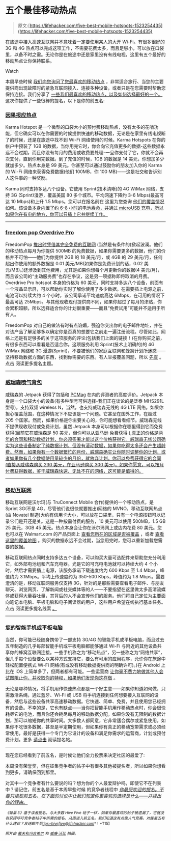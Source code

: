 # 五个最佳移动热点

> 原文:[https://lifehacker.com/five-best-mobile-hotspots-1523254435](https://lifehacker.com/five-best-mobile-hotspots-1523254435)

在旅途中接入高速互联网并不意味着一定要使用某人的大开 Wi-Fi。有很多很好的 3G 和 4G 热点可以完成这项工作，不需要花费太多，而且足够小，可以放在口袋里，以备不时之需。无论你是在旅途中还是家里没有有线电视，这里有五个最好的移动热点让你保持联系。

Watch

本周早些时候 [我们向您询问了您最喜欢的移动热点](https://lifehacker.com/whats-the-best-mobile-hotspot-1521766880) ，非常适合旅行、当您的主要提供商出现故障时的紧急互联网接入、连接多种设备，或者只是在您需要时帮助您保持连接。我们分享了 [一些我们最喜欢的移动热点，以及如何选择最好的一个。](http://lifehacker.com/how-to-choose-the-fastest-cheapest-and-most-reliable-5974761) 这次你提供了一些很棒的提名，以下是你的前五名:

### [因果报应热点](https://yourkarma.com/)

Karma Hotspot 是一个微型的口袋大小的预付费移动热点，没有太多的花哨功能，但它确实可以在你需要的时候提供快速的移动数据，无论是在家里有线电视断了的时候，还是在旅途中找不到 Wi-Fi 网络使用的时候。Karma Hotspots 在你的帐户中预装了 1GB 的数据，当你用完它时，你会向它充值更多的数据-这些数据永远不会过期，而且你没有每月的费用或收费要处理-一旦你支付了它，你就不会再次支付，直到你用完数据。到了充值的时候，1GB 的数据是 14 美元，你想加多少就加多少。热点本身是 99 美元。你甚至可以通过鼓励你的朋友加入你的 Karma 的 Wi-Fi 网络来获得免费数据(他们 100MB，你 100 MB)——这是社交和告诉别人这件事的一种奖励。

Karma 同时支持多达八个设备。它使用 Sprint(技术清晰)的 4G WiMax 网络，支持 3G (Sprint)漫游，覆盖美国 80 多个城市。平均网速下降约 3-6 Mbps(最高可达 10 Mbps)和上升 1.5 Mbps。您可以在报名前在 这里为您查询 [他们的覆盖情况如何。该设备本身内置了约 6-8 小时的电池寿命，并通过 microUSB 充电，所以如果你在有电的地方，你可以只插上它并继续工作。](https://yourkarma.com/coverage)

* * *

### [freedom pop Overdrive Pro](http://www.freedompop.com/OverdrivePro)

FreedomPop [推出时凭借其完全免费的互联网](https://lifehacker.com/freedompop-provides-free-wireless-internet-access-you-c-5950625) (当然是有条件的)掀起波澜。他们的移动热点每月为你提供 500MB 的免费数据，如果你需要更多的数据，他们的价格并不可怕——他们为你提供 2GB 的 18 美元/月，或 4GB 的 29 美元/月，任何超出你使用的额外数据是 0.01 美元/MB(如果你是免费计划的话，0.02 美元/MB)。)还涉及到其他费用，尤其是如果你想每个月更新你的数据(4 美元/月)，而且该公司的“主动服务费”也存在争议，这是另一项据称即将取消的月费。Overdrive Pro hotspot 本身的价格为 60 美元，同时支持多达八个设备，前面有一个液晶显示屏，可以帮助你实时了解你使用了多少数据。在需要插上电源之前，电池可以持续大约 4 个小时，该公司承诺平均速度高达 6Mbps，在可用的情况下最高可达 25Mbps。与其他现收现付提供商不同，如果你超过了每月的津贴，你会累积超额，所以选择适合你的计划很重要——而且“免费试用”可能并不适用于所有人。

FreedomPop 对自己的做法有时有点谄媚，强迫你交出你的电子邮件地址，并在对该产品了解足够多以确定你是否真的想要它之前走一遍注册流程。尽管如此，网络上还是有足够多的关于这项服务的评论(包括我们上面的链接！)在你购买之前，有很多东西可以看看是否适合你。这项服务利用 Sprint(技术上明确的)的 4G WiMax 网络和 3G 漫游(Sprint)，不要被他们的家庭互联网和蜂窝计划所迷惑——坚持移动数据方面的东西，找到你需要的东西。有人举报覆盖问题，所以 [先查](https://www.freedompop.com/coverage) 。点击 阅读更多提名主题。

* * *

### [威瑞森喷气背包](http://www.verizonwireless.com/b2c/device/mobile-hotspot/jetpack-hotspot-mhs291l?selectedContractTerm=2)

威瑞森的 Jetpack 获得了包括和 [PCMag](http://www.pcmag.com/article2/0,2817,2421659,00.asp) 在内的评测者的高度评价。Jetpack 本身是一个口袋大小的设备(有多种型号可供选择-我们正在谈论的是泛泰 MHS291L 型号)，支持双频 wireless N，当然，也支持威瑞森无线的 4G LTE 网络。如果你担心覆盖范围，在这种情况下不应该是一个问题。它甚至在国外工作，在超过 205 个国家。然而，如果价格是你主要关心的，你可能想看看细节。威瑞森无线不提供现收现付或免费计划，虽然 Jetpack 本身可以根据你在哪里得到它而免费获得(目前它在威瑞森是 50 美元，但你可以从亚马逊 免费获得 [),真正的价格是两年的合同和移动数据计划，你必须签署才能以这个价格获得它。威瑞森无线公司确实为这些设备制定了纯数据计划，但没有滚动数据，如果你吃得太多还会产生超龄费。然而，如果你有一个数据繁忙的月份，威瑞森确实让你随时调整你的计划，或者如果你有几个数据使用量较少的月份，就放弃计划。你可以免费获得它的合同(直接从威瑞森购买 230 美元，在亚马逊购买 300 美元)，如果你愿意，可以按月付费获得数据，鉴于威瑞森快速、无处不在的网络，这可能是值得的。](http://www.amazon.com/dp/B00E9WBLGM/?asc_campaign=InlineText&asc_refurl=https://lifehacker.com/five-best-mobile-hotspots-1523254435&asc_source=&tag=kinjalifehackerlink-20)

* * *

### [移动互联网](http://www.internet-go.com/)

移动互联网是沃尔玛(与 TruConnect Mobile 合作)提供的一个移动热点，是 Sprint 3G(不是 4G，尽管他们说很快就要推出)网络的 MVNO。移动互联网热点(由 Novatel 制造)大约有信用卡大小，可以放在口袋里，只有一个电源按钮可以记录它们是开还是关。这是一种按需付费的服务，10 美元可以使用 500MB，1.5 GB 25 美元，3GB 45 美元。热点本身会让你在沃尔玛网上或店内花费 80 美元。您也可以在 Walmart.com 的产品页面上 [查看您所在的区域是否被覆盖](http://www.walmart.com/ip/TruConnect-Internet-on-the-Go-Mobile-Hotspot/20665535) ，或者 [查看这里的覆盖地图](http://www.internet-go.com/coverage/) 。购买的数据永远不会过期，当您用完时，您可以重新加载您需要的数据。

移动互联网热点同时支持多达五个设备，可以购买大量可选配件来帮助您充分利用它，如外部电池组和汽车充电器。光是它的可充电电池就可以持续大约 4 个小时，然后才需要插上电源，该服务承诺下载速度约为 600 Kbps 至 1.4 Mbps，峰值约为 3.1Mbps。平均上传速度约为 350-500 Kbps，峰值约为 1.8 Mbps。需要澄清的是，移动互联网服务仅支持 3G，针对的是那些需要查看电子邮件、与朋友聊天、浏览网页、了解新闻或社交媒体等的人——不要指望在这里做太多高清流媒体或获得大量吞吐量，其背后的人不会宣传他们的服务。他们将自己定位为主要面向笔记本电脑、平板电脑和电子阅读器的用户，这些用户希望在线执行基本任务。点击 阅读更多提名线索 [。](https://lifehacker.com/1522128022)

* * *

### 您的智能手机或平板电脑

当然，你可能已经随身携带了一部支持 3G/4G 的智能手机或平板电脑，而且过去五年制造的几乎每部智能手机或平板电脑都能够通过 Wi-Fi 与附近的其他设备共享你的蜂窝互联网连接。一些手机称之为“移动热点”，另一些称之为“网络共享”，但几乎每个设备要么以某种方式支持它，要么有可用的应用程序，允许你在旅途中轻松配置便携式 Wi-Fi 网络(有或没有移动数据提供商的明确许可)。)在 Android 上比在 iOS 上简单多了，但两者都有可能。一些运营商 [让你毫不费力地做](https://lifehacker.com/the-right-to-tether-what-the-verizon-fcc-settlement-me-5933152)[其他人会试图阻止你，并收取你的特权，如果他们发现你这样做](http://lifehacker.com/how-can-i-tether-without-my-carrier-finding-out-5850476) 。

无论是哪种情况，将手机用作快速热点都是一个好主意——如果你知道如何做，只需激活系绳，通过蓝牙、Wi-Fi 或 USB 将手机连接到任何想要接入互联网的设备，然后与这些设备共享高速移动数据。它快速、简单、免费，并且使用您已经拥有的设备。不幸的是，它也有缺点——当你把智能手机用作移动热点时，你会很快耗尽它的电池，而且你还会耗尽每月的移动数据分配。如果你没有无限制的数据计划，那可以缩短你的共享时间。大多数人都同意，它非常适合偶尔或紧急使用，如果你不吃很多数据，甚至是半定期使用，但如果你有真正的移动宽带需求或必须经常使用，最好是获得一个专门为它设计的设备和满足你需求的运营商，计划或预付费计划。更多 [请点击](https://lifehacker.com/vote-your-smartphone-why-okay-im-nominating-this-one-1521774103) 阅读提名帖。

* * *

现在您已经看到了前五名，是时候让他们全力投票来决定社区的最爱了:

本周没有荣誉奖，但在征集竞争者的帖子中有很多其他被提名者，所以如果你想看到更多，请确保回到那里。

对其中一个竞争者有什么要说的吗？想为你的个人最爱辩护吗，即使它不在列表中？请记住，前五名是基于本周早些时候 的竞争者线程中 [*你最受欢迎的提名。不要只抱怨前五名，在下面的讨论中让我们知道你更喜欢的选择是什么——并提出你的理由。*](https://lifehacker.com/whats-the-best-mobile-hotspot-1521766880)

<small>*《蜂巢 5》基于读者提名。与大多数 Hive Five 帖子一样，如果你最喜欢的帖子被遗漏了，它就没有获得呼吁竞争者帖子中所需的提名，从而进入前五名。我们知道这有点像人气竞赛。对蜂巢五有什么建议？发送邮件至*</small>[<small>*tips+hivefive@lifehacker.com*</small>](mailto:tips+hivefive@lifehacker.com)<small>*！*T15】</small>

<small>*照片由*</small> [<small>*戴夫和玛吉希尔*</small>](http://www.flickr.com/photos/the-consortium/7270034504/) <small>*和*</small> [<small>*威廉·沃比*</small>](http://www.flickr.com/photos/wwarby/11496253143/) <small>*拍摄。*</small>